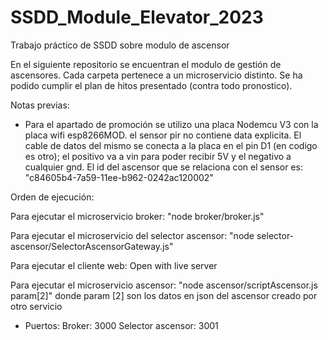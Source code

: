 # SSDD_Module_Elevator_2023
Trabajo práctico de SSDD sobre modulo de ascensor

En el siguiente repositorio se encuentran el modulo de gestión de ascensores. Cada carpeta pertenece a un microservicio distinto. Se ha podido cumplir el plan de hitos presentado (contra todo pronostico).

Notas previas:

- Para el apartado de promoción se utilizo una placa Nodemcu V3 con la placa wifi esp8266MOD. el sensor pir no contiene data explicita. El cable de datos del mismo se conecta a la placa en el pin D1 (en codigo es otro); el positivo va a vin para poder recibir 5V y el negativo a cualquier gnd. El id del ascensor que se relaciona con el sensor es: "c84605b4-7a59-11ee-b962-0242ac120002"

Orden de ejecución:

Para ejecutar el microservicio broker: "node broker/broker.js"

Para ejecutar el microservicio del selector ascensor:  "node selector-ascensor/SelectorAscensorGateway.js"

Para ejecutar el cliente web: Open with live server

Para ejecutar el microservicio ascensor: "node ascensor/scriptAscensor.js param[2]" donde param [2] son los datos en json del ascensor creado por otro servicio


* Puertos:
Broker: 3000
Selector ascensor: 3001
